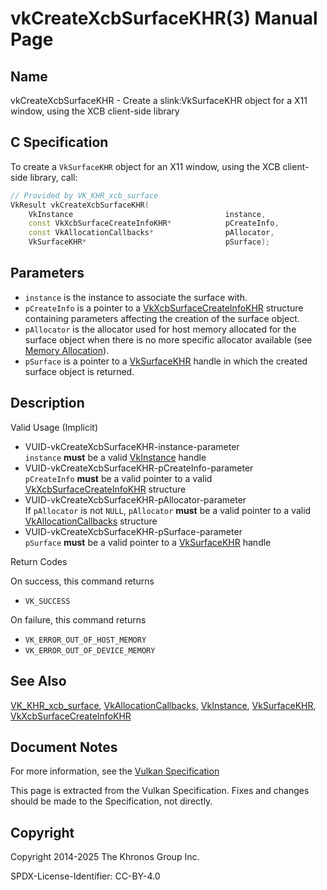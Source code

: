 # vkCreateXcbSurfaceKHR(3) Manual Page

## Name

vkCreateXcbSurfaceKHR - Create a slink:VkSurfaceKHR object for a X11 window, using the XCB client-side library



## [](#_c_specification)C Specification

To create a `VkSurfaceKHR` object for an X11 window, using the XCB client-side library, call:

```c++
// Provided by VK_KHR_xcb_surface
VkResult vkCreateXcbSurfaceKHR(
    VkInstance                                  instance,
    const VkXcbSurfaceCreateInfoKHR*            pCreateInfo,
    const VkAllocationCallbacks*                pAllocator,
    VkSurfaceKHR*                               pSurface);
```

## [](#_parameters)Parameters

- `instance` is the instance to associate the surface with.
- `pCreateInfo` is a pointer to a [VkXcbSurfaceCreateInfoKHR](https://registry.khronos.org/vulkan/specs/latest/man/html/VkXcbSurfaceCreateInfoKHR.html) structure containing parameters affecting the creation of the surface object.
- `pAllocator` is the allocator used for host memory allocated for the surface object when there is no more specific allocator available (see [Memory Allocation](https://registry.khronos.org/vulkan/specs/latest/html/vkspec.html#memory-allocation)).
- `pSurface` is a pointer to a [VkSurfaceKHR](https://registry.khronos.org/vulkan/specs/latest/man/html/VkSurfaceKHR.html) handle in which the created surface object is returned.

## [](#_description)Description

Valid Usage (Implicit)

- [](#VUID-vkCreateXcbSurfaceKHR-instance-parameter)VUID-vkCreateXcbSurfaceKHR-instance-parameter  
  `instance` **must** be a valid [VkInstance](https://registry.khronos.org/vulkan/specs/latest/man/html/VkInstance.html) handle
- [](#VUID-vkCreateXcbSurfaceKHR-pCreateInfo-parameter)VUID-vkCreateXcbSurfaceKHR-pCreateInfo-parameter  
  `pCreateInfo` **must** be a valid pointer to a valid [VkXcbSurfaceCreateInfoKHR](https://registry.khronos.org/vulkan/specs/latest/man/html/VkXcbSurfaceCreateInfoKHR.html) structure
- [](#VUID-vkCreateXcbSurfaceKHR-pAllocator-parameter)VUID-vkCreateXcbSurfaceKHR-pAllocator-parameter  
  If `pAllocator` is not `NULL`, `pAllocator` **must** be a valid pointer to a valid [VkAllocationCallbacks](https://registry.khronos.org/vulkan/specs/latest/man/html/VkAllocationCallbacks.html) structure
- [](#VUID-vkCreateXcbSurfaceKHR-pSurface-parameter)VUID-vkCreateXcbSurfaceKHR-pSurface-parameter  
  `pSurface` **must** be a valid pointer to a [VkSurfaceKHR](https://registry.khronos.org/vulkan/specs/latest/man/html/VkSurfaceKHR.html) handle

Return Codes

On success, this command returns

- `VK_SUCCESS`

On failure, this command returns

- `VK_ERROR_OUT_OF_HOST_MEMORY`
- `VK_ERROR_OUT_OF_DEVICE_MEMORY`

## [](#_see_also)See Also

[VK\_KHR\_xcb\_surface](https://registry.khronos.org/vulkan/specs/latest/man/html/VK_KHR_xcb_surface.html), [VkAllocationCallbacks](https://registry.khronos.org/vulkan/specs/latest/man/html/VkAllocationCallbacks.html), [VkInstance](https://registry.khronos.org/vulkan/specs/latest/man/html/VkInstance.html), [VkSurfaceKHR](https://registry.khronos.org/vulkan/specs/latest/man/html/VkSurfaceKHR.html), [VkXcbSurfaceCreateInfoKHR](https://registry.khronos.org/vulkan/specs/latest/man/html/VkXcbSurfaceCreateInfoKHR.html)

## [](#_document_notes)Document Notes

For more information, see the [Vulkan Specification](https://registry.khronos.org/vulkan/specs/latest/html/vkspec.html#vkCreateXcbSurfaceKHR)

This page is extracted from the Vulkan Specification. Fixes and changes should be made to the Specification, not directly.

## [](#_copyright)Copyright

Copyright 2014-2025 The Khronos Group Inc.

SPDX-License-Identifier: CC-BY-4.0